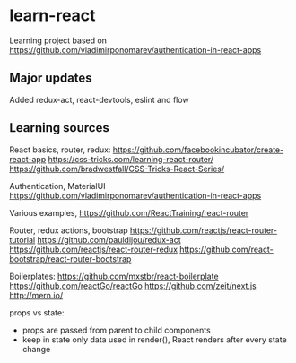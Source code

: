 # learn-react
Learning project based on https://github.com/vladimirponomarev/authentication-in-react-apps

## Major updates
Added redux-act, react-devtools, eslint and flow

## Learning sources
React basics, router, redux:
https://github.com/facebookincubator/create-react-app
https://css-tricks.com/learning-react-router/
https://github.com/bradwestfall/CSS-Tricks-React-Series/

Authentication, MaterialUI
https://github.com/vladimirponomarev/authentication-in-react-apps

Various examples, https://github.com/ReactTraining/react-router

Router, redux actions, bootstrap
https://github.com/reactjs/react-router-tutorial
https://github.com/pauldijou/redux-act
https://github.com/reactjs/react-router-redux
https://github.com/react-bootstrap/react-router-bootstrap

Boilerplates:
https://github.com/mxstbr/react-boilerplate
https://github.com/reactGo/reactGo
https://github.com/zeit/next.js
http://mern.io/

props vs state:
- props are passed from parent to child components
- keep in state only data used in render(), React renders after every state change
